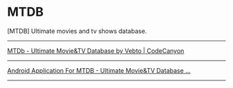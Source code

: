# MTDB
[MTDB] Ultimate movies and tv shows database.

***
[MTDb - Ultimate Movie&TV Database by Vebto | CodeCanyon](https://codecanyon.net/item/mtdb-ultimate-movietv-database/6447206)
***
[Android Application For MTDB - Ultimate Movie&TV Database ...](https://codecanyon.net/item/android-application-for-mtdb-ultimate-movietv-database/23581291)
***
